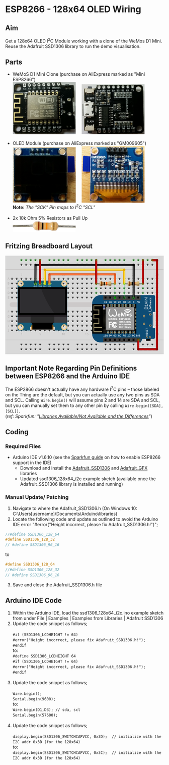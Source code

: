 <h1>ESP8266 - 128x64 OLED Wiring</h1>

<h2>Aim</h2>
Get a 128x64 OLED I<sup>2</sup>C Module working with a clone of the WeMos D1 Mini. Reuse the Adafruit SSD1306 library to run the demo visualisation.
<h2>Parts</h2>
<ul>
 <li>WeMoS D1 Mini Clone (purchase on AliExpress marked as "Mini ESP8266")<BR><img src="./resources/MiniESP8266-Front.jpg" width="200">&nbsp;&nbsp;&nbsp;&nbsp;&nbsp;<img src="./resources/MiniESP8266-Back.jpg" width="200"><i><br><br></i>
<li>OLED Module (purchase on AliExpress marked as "GM009605")
<BR><img src="resources/OLED128x64-GM009605-Front.jpg" width="200">&nbsp;&nbsp;&nbsp;&nbsp;&nbsp;<img src="resources/OLED128x64-GM009605-Back.jpg" width="200"><br><b>Note:</b> <i>The "SCK" Pin maps to I<sup>2</sup>C "SCL"<br>
<br></i>
<li>2x 10k Ohm 5% Resistors as Pull Up<br><img src="./resources/RES10K_MED.jpg" width="200"></li>
</ul>
<h2>Fritzing Breadboard Layout</h2>

<p><img src="resources/OLED_128x64_i2c Breadboard View.png" width="600"></p>
<h2>Important Note Regarding Pin Definitions between ESP8266 and the Arduino IDE</h2>
<p>The ESP2866 doesn't actually have any hardware I<sup>2</sup>C pins – those labeled on the Thing are the default, but you can actually use any two pins as SDA and SCL. Calling <code>Wire.begin()</code>
        will assume pins 2 and 14 are SDA and SCL, but you can manually set them to any other pin by calling
        <code>Wire.begin([SDA], [SCL])</code>.<br>
(<em>ref: Sparkfun: "<a href="https://learn.sparkfun.com/tutorials/esp8266-thing-hookup-guide/using-the-arduino-addon" target="_parent">Libraries Available/Not Available and the Differences</a>"</em>) </p>
<h2>Coding</h2>
<h3>Required Files</h3>
<ul>
  <li>Arduino IDE v1.6.10 (see the <a href="https://learn.sparkfun.com/tutorials/esp8266-thing-hookup-guide/installing-the-esp8266-arduino-addon" target="_self">Sparkfun guide</a> on how to enable ESP8266 support in the IDE)
    <ul>
      <li>Download and install the <a href="https://github.com/adafruit/Adafruit_SSD1306" target="_self">Adafruit_SSD1306</a> and <a href="https://github.com/adafruit/Adafruit-GFX-Library" target="_self">Adafruit_GFX</a> libraries</li>
      <li>Updated ssd1306_128x64_i2c example sketch (available once the Adafruit_SSD1306 library is installed and running)</li>
    </ul>
  </li>
</ul>
<h3>Manual Update/ Patching </h3>

1. Navigate to where the Adafruit_SSD1306.h (On Windows 10: C:\Users\[username]\Documents\Arduino\libraries)
2. Locate the following code and update as outlined to avoid the Arduino IDE error &quot;#error("Height incorrect, please fix Adafruit_SSD1306.h!")&quot;;
```c
//#define SSD1306_128_64
#define SSD1306_128_32
// #define SSD1306_96_16
```
  to
```c
#define SSD1306_128_64
//#define SSD1306_128_32
// #define SSD1306_96_16
```
3. Save and close the Adafruit_SSD1306.h file

<H2>Arduino IDE Code</H2>
<ol>
  <li>  Within the Arduino IDE, load the ssd1306_128x64_i2c.ino example sketch from under File | Examples | Examples from Libraries | Adafruit SSD1306</li>
  <li>Update the code snippet as follows;<br><br>
  <code>#if (SSD1306_LCDHEIGHT != 64)</code><br>
  <code>#error("Height incorrect, please fix Adafruit_SSD1306.h!");</code><br>
  <code>#endif</code>
  <br>to:<br>
  <code>#define SSD1306_LCDHEIGHT 64</code><br>
  <code>#if (SSD1306_LCDHEIGHT != 64)</code><br>
  <code>#error("Height incorrect, please fix Adafruit_SSD1306.h!");</code><br>
  <code>#endif</code><br><br>
  </li>
  <li>Update the code snippet as follows;
    <br>
    <br><code>Wire.begin();</code><br>
    <code>Serial.begin(9600);</code><br>
    to:<br>
    <code>Wire.begin(D1,D3); // sda, scl</code><br>             
    <code>Serial.begin(57600);</code><br><br>
  </li>
  <li>Update the code snippet as follows;<br>
    <br>
    <code>display.begin(SSD1306_SWITCHCAPVCC, 0x3D);  // initialize with the I2C addr 0x3D (for the 128x64)</code><br>
    to:<br>
    <code>display.begin(SSD1306_SWITCHCAPVCC, 0x3C);  // initialize with the I2C addr 0x3D (for the 128x64)</code>
  </li>
</ol>